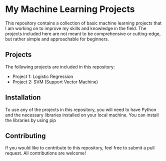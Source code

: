 # My Machine Learning Projects

This repository contains a collection of basic machine learning projects that I am working on to improve my skills and knowledge in the field. The projects included here are not meant to be comprehensive or cutting-edge, but rather simple and approachable for beginners.

## Projects

The following projects are included in this repository:

- Project 1: Logistic Regression
- Project 2: SVM (Support Vector Machine)
 

## Installation

To use any of the projects in this repository, you will need to have Python and the necessary libraries installed on your local machine. You can install the libraries by using pip


## Contributing

If you would like to contribute to this repository, feel free to submit a pull request. All contributions are welcome!

